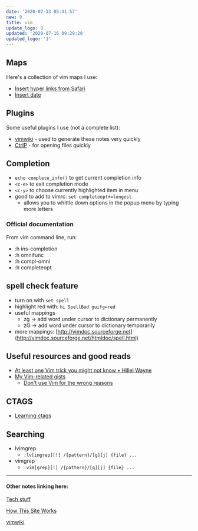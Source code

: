 ```yaml
---
date: '2020-07-13 05:41:57'
new: 0
title: vim
update_logo: 0
updated: '2020-07-16 09:29:20'
updated_logo: '1'
---
```

## Maps

Here's a collection of vim maps I use:
* [Insert hyper links from Safari](/Insert-hyper-links)
* [Insert date](/Insert-date)

## Plugins
Some useful plugins I use (not a complete list):
* [vimwiki](/vimwiki) - used to generate these notes very quickly
* [CtrlP](/CtrlP) - for opening files quickly

## Completion

* `echo complete_info()` to get current completion info
* `<c-e>` to exit completion mode
* `<c-y>` to choose currently highlighted item in menu
* good to add to vimrc: `set completeopt+=longest`
  * allows you to whittle down options in the popup menu by typing more letters

### Official documentation
From vim command line, run:
* :h ins-completion
* :h omnifunc
* :h compl-omni
* :h completeopt

## spell check feature
* turn on with `set spell`
* highlight red with: `hi SpellBad guifg=red`
* useful mappings
  * zg -> add word under cursor to dictionary permanently
  * zG -> add word under cursor to dictionary temporarily
* more mappings:
  [http://vimdoc.sourceforge.net](http://vimdoc.sourceforge.net/htmldoc/spell.html)

## Useful resources and good reads
* [At least one Vim trick you might not know • Hillel Wayne](https://www.hillelwayne.com/post/intermediate-vim/)
* [My Vim-related gists](https://gist.github.com/romainl/4b9f139d2a8694612b924322de1025ce)
  * [Don't use Vim for the wrong reasons](https://gist.github.com/romainl/6b952db7a6138b48657ba0fbb9d65370)

## CTAGS
* [Learning ctags](/Learning-ctags)

## Searching
* lvimgrep
  * `:lv[imgrep][!] /{pattern}/[g][j] {file} ...`
* vimgrep
  * `:vim[grep][!] /{pattern}/[g][j] {file} ...`

---
#### Other notes linking here:

[Tech stuff](/Tech-stuff)

[How This Site Works](/How-this-site-is-built)

[vimwiki](/vimwiki)
